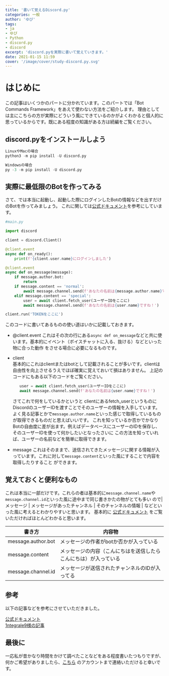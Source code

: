 ```yaml
---
title: '書いて覚えるDiscord.py'
categories: 一般
author: 'ゆぴ'
tags:
- ja
- ゆぴ
- Python
- discord.py
- discord
excerpt: 'discord.pyを実際に書いて覚えていきます。'
date: 2021-01-15 11:59
cover: '/image/cover/study-discord.py.svg'
---
```


<!-- toc -->

# はじめに

この記事はいくつかのパートに分かれています。このパートでは「Bot Commands Framework」をあえて使わない方法をご紹介します。
理由としては主にこちらの方が実際にどういう風にできているのかがよくわかると個人的に思っているからです。既にある程度の知識がある方は続編をご覧ください。

## discord.pyをインストールしよう

```python
LinuxやMacの場合
python3 -m pip install -U discord.py

Windowsの場合
py -3 -m pip install -U discord.py
```

## 実際に最低限のBotを作ってみる

さて、では本当に起動し、起動した際にログインしたBotの情報などを出すだけのBotを作ってみましょう。
これに関しては[公式ドキュメント](https://discordpy.readthedocs.io/ja/latest/intro.html)を参考にしています。

```python
#main.py

import discord

client = discord.Client()

@client.event
async def on_ready():
    print(f'{client.user.name}にログインしました')

@client.event
async def on_message(message):
    if message.author.bot:
        return
    if message.content == 'normal':
        await message.channel.send(f'あなたの名前は{message.author.name}ですね！')
    elif message.content == 'special':
        user = await client.fetch_user(ユーザーIDをここに)
        await message.channel.send(f'あなたの名前は{user.name}ですね！')

client.run('TOKENをここに')

```

このコードに書いてあるものの使い道はいかに記載しておきます。
- @client.event
  これはその次の行にある`async def on_message`などと共に使います。基本的にイベント（ボイスチャットに入る、抜ける）などといった物に合った動作
  をさせる場合に必要になるものです。

- client  
  基本的にこれはclientまたはbotとして記載されることが多いです。clientは自由性を向上させるうえでほぼ確実に覚えておいて損はありません。
  上記のコードにもある以下のコードをご覧ください。
  ```python
     user = await client.fetch_user(ユーザーIDをここに)
     await message.channel.send(f'あなたの名前は{user.name}ですね！')
  ```
  さてこれで何をしているかというと clientにあるfetch_userというものにDiscordのユーザーIDを渡すことでそのユーザーの情報を入手しています。
  よく見る記事とかで`message.author.name`といった感じで取得しているものが取得できるものだと思えばいいです。
  これを知っているか否かでかなりBotの自由度に差が出ます。例えばデータベースにユーザーのIDを保存し、そのユーザーIDを使って何かしたいとなったさいに
  この方法を知っていれば、ユーザーの名前などを簡単に取得できます。
  
- message
  これはそのままで、送信されてきたメッセージに関する情報が入っています。これに対して`message.content`といった風にすることで内容を取得したりすること
  ができます。
  
## 覚えておくと便利なもの
これは本当に一部だけです。これらの者は基本的に`message.channel.name`や`message.channel.id`といった風に途中まで同じ書きかたの物がとても多い
ので| メッセージ | メッセージがあったチャンネル | そのチャンネルの情報 | などといった風に考えるとわかりやすいと思います。
基本的に [公式ドキュメント](https://discordpy.readthedocs.io/ja/latest/api.html) をご覧いただければほとんどわかると思います。

|書き方|内容物|
|---|---|
|message.author.bot|メッセージの作者がbotか否かが入っている|
|message.content|メッセージの内容（こんにちはを送信したらこんにちは）が入っている|
|message.channel.id|メッセージが送信されたチャンネルのIDが入ってる|

## 参考
以下の記事などを参考にさせていただきました。

[公式ドキュメント](https://discordpy.readthedocs.io/)  
[1ntegrale9様の記事](https://qiita.com/1ntegrale9/items/9d570ef8175cf178468f)

## 最後に

一応私が昔かなり時間をかけて調べたことなどをある程度書いたつもりですが、何かご希望がありましたら、[こちら](https://ne.akarinext.org/@yupix) 
のアカウントまで連絡いただけると幸いです。